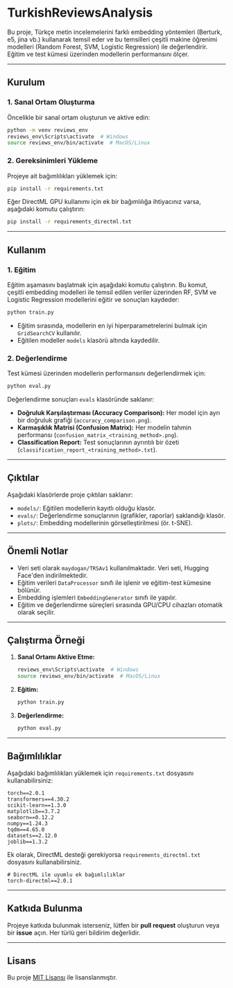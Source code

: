 
# TurkishReviewsAnalysis

Bu proje, Türkçe metin incelemelerini farklı embedding yöntemleri (Berturk, e5, jina vb.) kullanarak temsil eder ve bu temsilleri çeşitli makine öğrenimi modelleri (Random Forest, SVM, Logistic Regression) ile değerlendirir. Eğitim ve test kümesi üzerinden modellerin performansını ölçer.

---

## Kurulum

### 1. Sanal Ortam Oluşturma
Öncelikle bir sanal ortam oluşturun ve aktive edin:
```bash
python -m venv reviews_env
reviews_env\Scripts\activate  # Windows
source reviews_env/bin/activate  # MacOS/Linux
```

### 2. Gereksinimleri Yükleme
Projeye ait bağımlılıkları yüklemek için:
```bash
pip install -r requirements.txt
```

Eğer DirectML GPU kullanımı için ek bir bağımlılığa ihtiyacınız varsa, aşağıdaki komutu çalıştırın:
```bash
pip install -r requirements_directml.txt
```

---

## Kullanım

### 1. Eğitim
Eğitim aşamasını başlatmak için aşağıdaki komutu çalıştırın. Bu komut, çeşitli embedding modelleri ile temsil edilen veriler üzerinden RF, SVM ve Logistic Regression modellerini eğitir ve sonuçları kaydeder:
```bash
python train.py
```

- Eğitim sırasında, modellerin en iyi hiperparametrelerini bulmak için `GridSearchCV` kullanılır.
- Eğitilen modeller `models` klasörü altında kaydedilir.

### 2. Değerlendirme
Test kümesi üzerinden modellerin performansını değerlendirmek için:
```bash
python eval.py
```

Değerlendirme sonuçları `evals` klasöründe saklanır:
- **Doğruluk Karşılaştırması (Accuracy Comparison):** Her model için ayrı bir doğruluk grafiği (`accuracy_comparison.png`).
- **Karmaşıklık Matrisi (Confusion Matrix):** Her modelin tahmin performansı (`confusion_matrix_<training_method>.png`).
- **Classification Report:** Test sonuçlarının ayrıntılı bir özeti (`classification_report_<training_method>.txt`).

---

## Çıktılar
Aşağıdaki klasörlerde proje çıktıları saklanır:

- `models/`: Eğitilen modellerin kayıtlı olduğu klasör.
- `evals/`: Değerlendirme sonuçlarının (grafikler, raporlar) saklandığı klasör.
- `plots/`: Embedding modellerinin görselleştirilmesi (ör. t-SNE).

---

## Önemli Notlar
- Veri seti olarak `maydogan/TRSAv1` kullanılmaktadır. Veri seti, Hugging Face'den indirilmektedir.
- Eğitim verileri `DataProcessor` sınıfı ile işlenir ve eğitim-test kümesine bölünür.
- Embedding işlemleri `EmbeddingGenerator` sınıfı ile yapılır.
- Eğitim ve değerlendirme süreçleri sırasında GPU/CPU cihazları otomatik olarak seçilir.

---

## Çalıştırma Örneği

1. **Sanal Ortamı Aktive Etme:**
   ```bash
   reviews_env\Scripts\activate  # Windows
   source reviews_env/bin/activate  # MacOS/Linux
   ```

2. **Eğitim:**
   ```bash
   python train.py
   ```

3. **Değerlendirme:**
   ```bash
   python eval.py
   ```

---

## Bağımlılıklar
Aşağıdaki bağımlılıkları yüklemek için `requirements.txt` dosyasını kullanabilirsiniz:

```plaintext
torch==2.0.1
transformers==4.30.2
scikit-learn==1.3.0
matplotlib==3.7.2
seaborn==0.12.2
numpy==1.24.3
tqdm==4.65.0
datasets==2.12.0
joblib==1.3.2
```

Ek olarak, DirectML desteği gerekiyorsa `requirements_directml.txt` dosyasını kullanabilirsiniz.

```plaintext
# DirectML ile uyumlu ek bağımlılıklar
torch-directml==2.0.1
```

--- 

## Katkıda Bulunma
Projeye katkıda bulunmak isterseniz, lütfen bir **pull request** oluşturun veya bir **issue** açın. Her türlü geri bildirim değerlidir.

---

## Lisans
Bu proje [MIT Lisansı](LICENSE) ile lisanslanmıştır.
